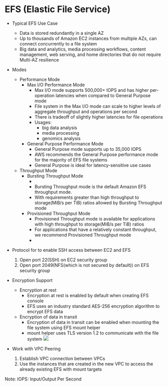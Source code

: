 # EFS (Elastic File Service)
- Typical EFS Use Case
  - Data is stored redundantly in a single AZ
  - Up to thousands of Amazon EC2 instances from multiple AZs, can connect concurrently to a file system
  - Big data and analytics, media processing workflows, content management, web serving, and home directories that do not require Multi-AZ resilience

- Modes
  - Performance Mode
    - Max I/O Performance Mode
      - Max I/O mode supports 500,000+ IOPS and has higher per-operation latencies when compared to General Purpose mode
      - File system in the Max I/O mode can scale to higher levels of aggregate throughput and operations per second
      - There is tradeoff of slightly higher latencies for file operations
      - Usages:
        - big data analysis
        - media processing
        - genomics analysis
    - General Purpose Performance Mode
      - General Purpose mode supports up to 35,000 IOPS
      - AWS recommends the General Purpose performance mode for the majority of EFS file systems
      - General Purpose is ideal for latency-sensitive use cases
  - Throughput Mode
    - Bursting Throughput Mode
      - <!-- TODO https://docs.aws.amazon.com/efs/latest/ug/efs-ug.pdf -->
      - Bursting Throughput mode is the default Amazon EFS throughput mode.
      - With requirements greater than high throughput to storage(MiB/s per TiB) ratios allowed by Bursting Throughput mode
    - Provisioned Throughput Mode
      - Provisioned Throughput mode is available for applications with high throughput to storage(MiB/s per TiB) ratios
      - For applications that have a relatively constant throughput, we recommend Provisioned Throughput mode
      - <!-- TODO https://docs.aws.amazon.com/efs/latest/ug/efs-ug.pdf -->

- Protocol for to enable SSH access between EC2 and EFS
  1. Open port 22(SSH) on EC2 security group
  2. Open port 2049(NFS(which is not secured by default)) on EFS security group

- Encryption Support
  - Encryption at rest
    - Encryption at rest is enabled by default when creating EFS console
    - EFS uses an industry standard AES-256 encryption algorithm to encrypt EFS data
  - Encryption of data in transit
    - Encryption of data in transit can be enabled when mounting the file system using EFS mount helper
    - mount helper uses TLS version 1.2 to communicate with the file system
    ![](https://s3.amazonaws.com/media.whizlabs.com/learn/CSAA-efs-6.PNG)

- Work with VPC Peering
  1. Establish VPC connection between VPCs
  2. Use the instances that are created in the new VPC to access the already existing EFS with mount targets


Note: 
IOPS: Input/Output Per Second